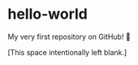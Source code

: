 hello-world
===========

My very first repository on GitHub! :beginner:

[This space intentionally left blank.]
